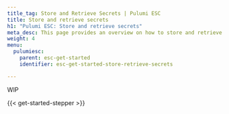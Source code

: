 ```yaml
---
title_tag: Store and Retrieve Secrets | Pulumi ESC
title: Store and retrieve secrets
h1: "Pulumi ESC: Store and retrieve secrets"
meta_desc: This page provides an overview on how to store and retrieve secrets in Pulumi ESC.
weight: 4
menu:
  pulumiesc:
    parent: esc-get-started
    identifier: esc-get-started-store-retrieve-secrets

---
```


WIP

{{< get-started-stepper >}}
